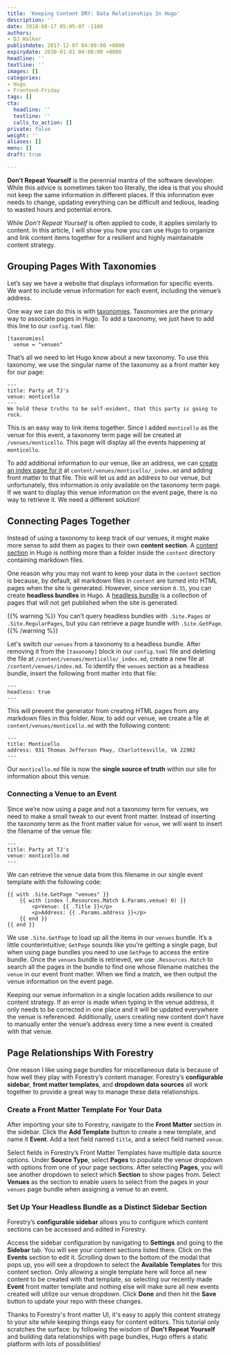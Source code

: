 ```yaml
---
title: 'Keeping Content DRY: Data Relationships In Hugo'
description: ''
date: 2018-08-17 05:05:07 -1100
authors:
- DJ Walker
publishdate: 2017-12-07 04:00:00 +0000
expirydate: 2030-01-01 04:00:00 +0000
headline: ''
textline: ''
images: []
categories:
- Hugo
- Frontend-Friday
tags: []
cta:
  headline: ''
  textline: ''
  calls_to_action: []
private: false
weight: ''
aliases: []
menu: []
draft: true

---
```

**Don’t Repeat Yourself** is the perennial mantra of the software developer. While this advice is sometimes taken too literally, the idea is that you should not keep the same information in different places. If this information ever needs to change, updating everything can be difficult and tedious, leading to wasted hours and potential errors.

While *Don’t Repeat Yourself* is often applied to code, it applies similarly to content. In this article, I will show you how you can use Hugo to organize and link content items together for a resilient and highly maintainable content strategy.


## Grouping Pages With Taxonomies

Let’s say we have a website that displays information for specific events. We want to include venue information for each event, including the venue’s address.

One way we can do this is with [taxonomies](https://gohugo.io/content-management/taxonomies/). Taxonomies are the primary way to associate pages in Hugo. To add a taxonomy, we just have to add this line to our `config.toml` file:


    [taxonomies]
      venue = "venues"

That’s all we need to let Hugo know about a new taxonomy. To use this taxonomy, we use the singular name of the taxonomy as a front matter key for our page:


    ---
    title: Party at TJ's
    venue: monticello
    ---
    We hold these truths to be self-evident, that this party is going to rock.

This is an easy way to link items together. Since I added `monticello`  as the venue for this event, a taxonomy term page will be created at `/venues/monticello`. This page will display all the events happening at `monticello`.

To add additional information to our venue, like an address, we can [create an index page for it](https://gohugo.io/content-management/taxonomies#add-custom-metadata-to-a-taxonomy-term) at `content/venues/monticello/_index.md` and adding front matter to that file. This will let us add an address to our venue, but unfortunately, this information is only available on the taxonomy term page. If we want to display this venue information on the event page, there is no way to retrieve it. We need a different solution!


## Connecting Pages Together

Instead of using a taxonomy to keep track of our venues, it might make more sense to add them as pages to their own **content section**. A [content section](https://gohugo.io/content-management/sections/) in Hugo is nothing more than a folder inside the `content` directory containing markdown files.

One reason why you may not want to keep your data in the `content` section is because, by default, all markdown files in `content` are turned into HTML pages when the site is generated. However, since version `0.35`, you can create **headless bundles** in Hugo. A [headless bundle](https://gohugo.io/content-management/page-bundles/#headless-bundle) is a collection of pages that will not get published when the site is generated.

{{% warning %}}
You can’t query headless bundles with `.Site.Pages` or `.Site.RegularPages`, but you can retrieve a page bundle with `.Site.GetPage`.
{{% /warning %}}

Let's switch our `venues` from a taxonomy to a headless bundle. After removing it from the `[taxonomy]` block in our `config.toml` file and deleting the file at `/content/venues/monticello/_index.md`, create  a new file at `/content/venues/index.md`. To identify the `venues` section as a headless bundle, insert the following front matter into that file:


    ---
    headless: true
    ---

This will prevent the generator from creating HTML pages from any markdown files in this folder. Now, to add our venue, we create a file at `content/venues/monticello.md` with the following content:


    ---
    title: Monticello
    address: 931 Thomas Jefferson Pkwy, Charlottesville, VA 22902
    ---

Our `monticello.md` file is now the **single source of truth** within our site for information about this venue.

### Connecting a Venue to an Event

Since we’re now using a page and not a taxonomy term for venues, we need to make a small tweak to our event front matter. Instead of inserting the taxonomy term as the front matter value for `venue`, we will want to insert the filename of the venue file:


    ---
    title: Party at TJ's
    venue: monticello.md
    ---

We can retrieve the venue data from this filename in our single event template with the following code:


    {{ with .Site.GetPage "venues" }}
        {{ with (index (.Resources.Match $.Params.venue) 0) }}
            <p>Venue: {{ .Title }}</p>
            <p>Address: {{ .Params.address }}</p>
        {{ end }}
    {{ end }}

We use `.Site.GetPage` to load up all the items in our `venues` bundle. It’s a little counterintuitive; `GetPage` sounds like you’re getting a single page, but when using page bundles you need to use `GetPage` to access the entire bundle. Once the `venues` bundle is retrieved, we use `.Resources.Match` to search all the pages in the bundle to find one whose filename matches the `venue` in our event front matter. When we find a match, we then output the venue information on the event page.

Keeping our venue information in a single location adds resilience to our content strategy. If an error is made when typing in the venue address, it only needs to be corrected in one place and it will be updated everywhere the venue is referenced. Additionally, users creating new content don’t have to manually enter the venue’s address every time a new event is created with that venue.


## Page Relationships With Forestry

One reason I like using page bundles for miscellaneous data is because of how well they play with Forestry’s content manager. Forestry’s **configurable sidebar**, **front matter templates**, and **dropdown data sources** all work together to provide a great way to manage these data relationships.

### Create a Front Matter Template For Your Data

After importing your site to Forestry, navigate to the **Front Matter** section in the sidebar. Click the **Add Template** button to create a new template, and name it **Event**. Add a text field named `title`, and a select field named `venue`.

Select fields in Forestry’s Front Matter Templates have multiple data source options. Under **Source Type**, select **Pages** to populate the venue dropdown with options from one of your page sections. After selecting **Pages**, you will see another dropdown to select which **Section** to show pages from. Select **Venues** as the section to enable users to select from the pages in your `venues` page bundle when assigning a venue to an event.


### Set Up Your Headless Bundle as a Distinct Sidebar Section

Forestry’s **configurable sidebar** allows you to configure which content sections can be accessed and edited in Forestry.

Access the sidebar configuration by navigating to **Settings** and going to the **Sidebar** tab. You will see your content sections listed there. Click on the **Events** section to edit it. Scrolling down to the bottom of the modal that pops up, you will see a dropdown to select the **Available Templates** for this content section. Only allowing a single template here will force all new content to be created with that template, so selecting our recently made **Event** front matter template and nothing else will make sure all new events created will utilize our venue dropdown. Click **Done** and then hit the **Save** button to update your repo with these changes.

Thanks to Forestry's front matter UI, it's easy to apply this content strategy to your site while keeping things easy for content editors. This tutorial only scratches the surface: by following the wisdom of **Don't Repeat Yourself** and building data relationships with page bundles, Hugo offers a static platform with lots of possibilities!
